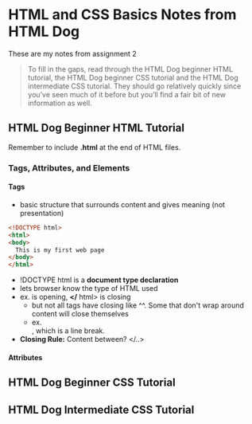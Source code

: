 # HTML and CSS Basics Notes from HTML Dog
These are my notes from assignment 2

>To fill in the gaps, read through the HTML Dog beginner HTML tutorial, the HTML Dog beginner CSS tutorial and the HTML Dog intermediate CSS tutorial. They should go relatively quickly since you’ve seen much of it before but you’ll find a fair bit of new information as well.

## HTML Dog Beginner HTML Tutorial
Remember to include **.html** at the end of HTML files.
### Tags, Attributes, and Elements
#### Tags
* basic structure that surrounds content and gives meaning (not presentation)
```HTML
<!DOCTYPE html>
<html>
<body>
  This is my first web page
</body>
</html>
```
* !DOCTYPE html is a **document type declaration**
* lets browser know the type of HTML used
* ex. <html> is opening, **</** html> is closing
  * but not all tags have closing like ^^. Some that don't wrap around content will close themselves
  * ex. <br> , which is a line break.
* **Closing Rule:** Content between? </..>
#### Attributes


## HTML Dog Beginner CSS Tutorial

## HTML Dog Intermediate CSS Tutorial
